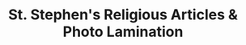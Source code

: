 ---
title: "St. Stephen's Religious Articles & Photo Lamination"
url: /kottayam/st-stephens-religious-articles-und-photo-lamination/
shop: Religion
---